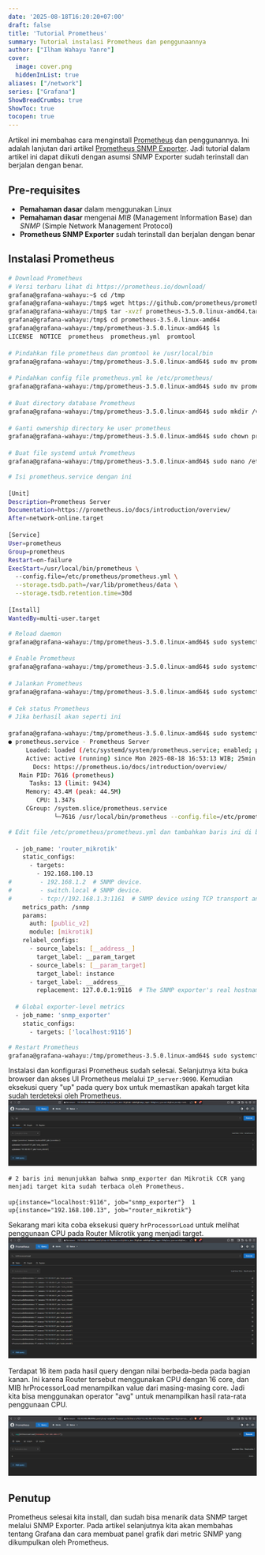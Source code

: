 ```yaml
---
date: '2025-08-18T16:20:20+07:00'
draft: false
title: 'Tutorial Prometheus'
summary: Tutorial instalasi Prometheus dan penggunaannya
author: ["Ilham Wahayu Yanre"]
cover:
  image: cover.png
  hiddenInList: true
aliases: ["/network"]
series: ["Grafana"]
ShowBreadCrumbs: true
ShowToc: true
tocopen: true
---
```


Artikel ini membahas cara menginstall [Prometheus](https://github.com/prometheus/prometheus) dan penggunannya. Ini adalah lanjutan dari artikel [Prometheus SNMP Exporter](). Jadi tutorial dalam artikel ini dapat diikuti dengan asumsi SNMP Exporter sudah terinstall dan berjalan dengan benar.

## Pre-requisites
- **Pemahaman dasar** dalam menggunakan Linux  
- **Pemahaman dasar** mengenai *MIB* (Management Information Base) dan *SNMP* (Simple Network Management Protocol)
- **Prometheus SNMP Exporter** sudah terinstall dan berjalan dengan benar

## Instalasi Prometheus
```bash
# Download Prometheus
# Versi terbaru lihat di https://prometheus.io/download/
grafana@grafana-wahayu:~$ cd /tmp
grafana@grafana-wahayu:/tmp$ wget https://github.com/prometheus/prometheus/releases/download/v3.5.0/prometheus-3.5.0.linux-amd64.tar.gz
grafana@grafana-wahayu:/tmp$ tar -xvzf prometheus-3.5.0.linux-amd64.tar.gz
grafana@grafana-wahayu:/tmp$ cd prometheus-3.5.0.linux-amd64
grafana@grafana-wahayu:/tmp/prometheus-3.5.0.linux-amd64$ ls
LICENSE  NOTICE  prometheus  prometheus.yml  promtool

# Pindahkan file prometheus dan promtool ke /usr/local/bin
grafana@grafana-wahayu:/tmp/prometheus-3.5.0.linux-amd64$ sudo mv prometheus promtool /usr/local/bin

# Pindahkan config file prometheus.yml ke /etc/prometheus/
grafana@grafana-wahayu:/tmp/prometheus-3.5.0.linux-amd64$ sudo mv prometheus.yml /etc/prometheus

# Buat directory database Prometheus
grafana@grafana-wahayu:/tmp/prometheus-3.5.0.linux-amd64$ sudo mkdir /var/lib/prometheus

# Ganti ownership directory ke user prometheus
grafana@grafana-wahayu:/tmp/prometheus-3.5.0.linux-amd64$ sudo chown prometheus:prometheus /var/lib/prometheus/

# Buat file systemd untuk Prometheus
grafana@grafana-wahayu:/tmp/prometheus-3.5.0.linux-amd64$ sudo nano /etc/systemd/system/prometheus.service
```
```bash
# Isi prometheus.service dengan ini

[Unit]
Description=Prometheus Server
Documentation=https://prometheus.io/docs/introduction/overview/
After=network-online.target

[Service]
User=prometheus
Group=prometheus
Restart=on-failure
ExecStart=/usr/local/bin/prometheus \
  --config.file=/etc/prometheus/prometheus.yml \
  --storage.tsdb.path=/var/lib/prometheus/data \
  --storage.tsdb.retention.time=30d

[Install]
WantedBy=multi-user.target
```
```bash
# Reload daemon
grafana@grafana-wahayu:/tmp/prometheus-3.5.0.linux-amd64$ sudo systemctl daemon-reload

# Enable Prometheus
grafana@grafana-wahayu:/tmp/prometheus-3.5.0.linux-amd64$ sudo systemctl enable prometheus

# Jalankan Prometheus
grafana@grafana-wahayu:/tmp/prometheus-3.5.0.linux-amd64$ sudo systemctl start prometheus

# Cek status Prometheus
# Jika berhasil akan seperti ini

grafana@grafana-wahayu:/tmp/prometheus-3.5.0.linux-amd64$ sudo systemctl status prometheus
● prometheus.service - Prometheus Server
     Loaded: loaded (/etc/systemd/system/prometheus.service; enabled; preset: e>
     Active: active (running) since Mon 2025-08-18 16:53:13 WIB; 25min ago
       Docs: https://prometheus.io/docs/introduction/overview/
   Main PID: 7616 (prometheus)
      Tasks: 13 (limit: 9434)
     Memory: 43.4M (peak: 44.5M)
        CPU: 1.347s
     CGroup: /system.slice/prometheus.service
             └─7616 /usr/local/bin/prometheus --config.file=/etc/prometheus/pro...
```
```bash
# Edit file /etc/prometheus/prometheus.yml dan tambahkan baris ini di bagian bawah

  - job_name: 'router_mikrotik'
    static_configs:
      - targets:
        - 192.168.100.13
#        - 192.168.1.2  # SNMP device.
#        - switch.local # SNMP device.
#        - tcp://192.168.1.3:1161  # SNMP device using TCP transport and custom>
    metrics_path: /snmp
    params:
      auth: [public_v2]
      module: [mikrotik]
    relabel_configs:
      - source_labels: [__address__]
        target_label: __param_target
      - source_labels: [__param_target]
        target_label: instance
      - target_label: __address__
        replacement: 127.0.0.1:9116  # The SNMP exporter's real hostname:port.

  # Global exporter-level metrics
  - job_name: 'snmp_exporter'
    static_configs:
      - targets: ['localhost:9116']
```

```bash
# Restart Prometheus
grafana@grafana-wahayu:/tmp/prometheus-3.5.0.linux-amd64$ sudo systemctl restart prometheus
```
Instalasi dan konfigurasi Prometheus sudah selesai. Selanjutnya kita buka browser dan akses UI Prometheus melalui `IP_server:9090`. Kemudian eksekusi query "up" pada query box untuk memastikan apakah target kita sudah terdeteksi oleh Prometheus.
[![Prometheus UI](http-prometheus.png "Prometheus UI")](http-prometheus.png)

```
# 2 baris ini menunjukkan bahwa snmp_exporter dan Mikrotik CCR yang menjadi target kita sudah terbaca oleh Prometheus.

up{instance="localhost:9116", job="snmp_exporter"}  1
up{instance="192.168.100.13", job="router_mikrotik"}
```

Sekarang mari kita coba eksekusi query `hrProcessorLoad` untuk melihat penggunaan CPU pada Router Mikrotik yang menjadi target.
[![hrprocessorload](http-hrprocessorload.png "Contoh Query: hrProcessorLoad")](http-hrprocessorload.png)

Terdapat 16 item pada hasil query dengan nilai berbeda-beda pada bagian kanan. Ini karena Router tersebut menggunakan CPU dengan 16 core, dan MIB hrProcessorLoad menampilkan value dari masing-masing core. Jadi kita bisa menggunakan operator "avg" untuk menampilkan hasil rata-rata penggunaan CPU.

[![http-avg_hrprocessorload](http-avg_hrprocessorload.png "Contoh Query: avg(hrProcessorLoad)")](http-avg_hrprocessorload.png)

## Penutup

Prometheus selesai kita install, dan sudah bisa menarik data SNMP target melalui SNMP Exporter. Pada artikel selanjutnya kita akan membahas tentang Grafana dan cara membuat panel grafik dari metric SNMP yang dikumpulkan oleh Prometheus.